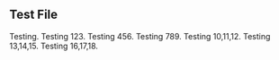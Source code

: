 ## Test File

Testing.
Testing 123.
Testing 456.
Testing 789.
Testing 10,11,12.
Testing 13,14,15.
Testing 16,17,18.
